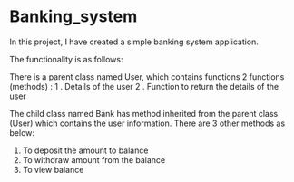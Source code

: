 # Banking_system
In this project, I have created a simple banking system application.

The functionality is as follows:

There is a parent class named User, which contains functions 2 functions (methods) :
1 . Details of the user
2 . Function to return the details of the user

The child class named Bank has method inherited  from the parent class (User) which contains the user information. There are 3 other methods as below:

1. To deposit the amount to balance
2. To withdraw amount from the balance
3. To view balance